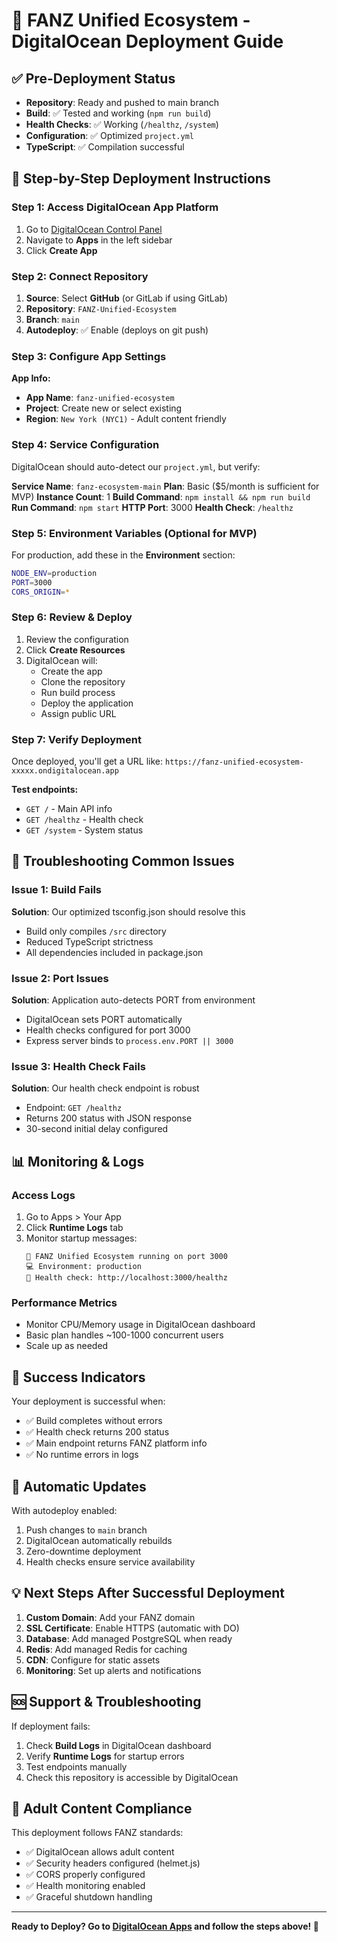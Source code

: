 # 🚀 FANZ Unified Ecosystem - DigitalOcean Deployment Guide

## ✅ Pre-Deployment Status
- **Repository**: Ready and pushed to main branch
- **Build**: ✅ Tested and working (`npm run build`)
- **Health Checks**: ✅ Working (`/healthz`, `/system`)  
- **Configuration**: ✅ Optimized `project.yml`
- **TypeScript**: ✅ Compilation successful

## 🎯 Step-by-Step Deployment Instructions

### Step 1: Access DigitalOcean App Platform
1. Go to [DigitalOcean Control Panel](https://cloud.digitalocean.com)
2. Navigate to **Apps** in the left sidebar
3. Click **Create App**

### Step 2: Connect Repository
1. **Source**: Select **GitHub** (or GitLab if using GitLab)
2. **Repository**: `FANZ-Unified-Ecosystem`  
3. **Branch**: `main`
4. **Autodeploy**: ✅ Enable (deploys on git push)

### Step 3: Configure App Settings
**App Info:**
- **App Name**: `fanz-unified-ecosystem`
- **Project**: Create new or select existing
- **Region**: `New York (NYC1)` - Adult content friendly

### Step 4: Service Configuration
DigitalOcean should auto-detect our `project.yml`, but verify:

**Service Name**: `fanz-ecosystem-main`
**Plan**: Basic ($5/month is sufficient for MVP)
**Instance Count**: 1
**Build Command**: `npm install && npm run build`
**Run Command**: `npm start`
**HTTP Port**: 3000
**Health Check**: `/healthz`

### Step 5: Environment Variables (Optional for MVP)
For production, add these in the **Environment** section:
```bash
NODE_ENV=production
PORT=3000
CORS_ORIGIN=*
```

### Step 6: Review & Deploy
1. Review the configuration
2. Click **Create Resources**
3. DigitalOcean will:
   - Create the app
   - Clone the repository
   - Run build process
   - Deploy the application
   - Assign public URL

### Step 7: Verify Deployment
Once deployed, you'll get a URL like: `https://fanz-unified-ecosystem-xxxxx.ondigitalocean.app`

**Test endpoints:**
- `GET /` - Main API info
- `GET /healthz` - Health check
- `GET /system` - System status

## 🔧 Troubleshooting Common Issues

### Issue 1: Build Fails
**Solution**: Our optimized tsconfig.json should resolve this
- Build only compiles `/src` directory
- Reduced TypeScript strictness
- All dependencies included in package.json

### Issue 2: Port Issues
**Solution**: Application auto-detects PORT from environment
- DigitalOcean sets PORT automatically
- Health checks configured for port 3000
- Express server binds to `process.env.PORT || 3000`

### Issue 3: Health Check Fails
**Solution**: Our health check endpoint is robust
- Endpoint: `GET /healthz`
- Returns 200 status with JSON response
- 30-second initial delay configured

## 📊 Monitoring & Logs

### Access Logs
1. Go to Apps > Your App
2. Click **Runtime Logs** tab
3. Monitor startup messages:
   ```
   🚀 FANZ Unified Ecosystem running on port 3000
   💻 Environment: production
   🔗 Health check: http://localhost:3000/healthz
   ```

### Performance Metrics
- Monitor CPU/Memory usage in DigitalOcean dashboard
- Basic plan handles ~100-1000 concurrent users
- Scale up as needed

## 🎉 Success Indicators

Your deployment is successful when:
- ✅ Build completes without errors
- ✅ Health check returns 200 status
- ✅ Main endpoint returns FANZ platform info
- ✅ No runtime errors in logs

## 🔄 Automatic Updates

With autodeploy enabled:
1. Push changes to `main` branch
2. DigitalOcean automatically rebuilds
3. Zero-downtime deployment
4. Health checks ensure service availability

## 💡 Next Steps After Successful Deployment

1. **Custom Domain**: Add your FANZ domain
2. **SSL Certificate**: Enable HTTPS (automatic with DO)
3. **Database**: Add managed PostgreSQL when ready
4. **Redis**: Add managed Redis for caching
5. **CDN**: Configure for static assets
6. **Monitoring**: Set up alerts and notifications

## 🆘 Support & Troubleshooting

If deployment fails:
1. Check **Build Logs** in DigitalOcean dashboard
2. Verify **Runtime Logs** for startup errors
3. Test endpoints manually
4. Check this repository is accessible by DigitalOcean

## 🔐 Adult Content Compliance

This deployment follows FANZ standards:
- ✅ DigitalOcean allows adult content
- ✅ Security headers configured (helmet.js)
- ✅ CORS properly configured
- ✅ Health monitoring enabled
- ✅ Graceful shutdown handling

---

**Ready to Deploy? Go to [DigitalOcean Apps](https://cloud.digitalocean.com/apps) and follow the steps above! 🚀**
